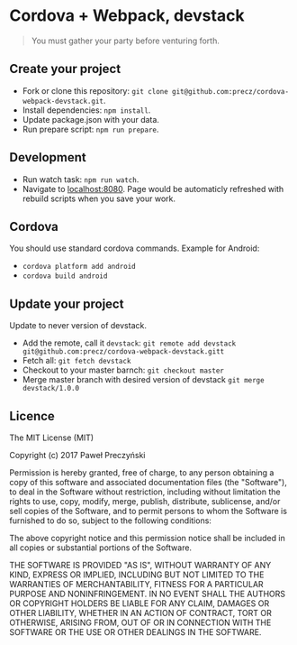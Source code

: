 Cordova + Webpack, devstack
===========================
> You must gather your party before venturing forth.

Create your project
-------------------
* Fork or clone this repository:
`git clone git@github.com:precz/cordova-webpack-devstack.git`.
* Install dependencies: `npm install`.
* Update package.json with your data.
* Run prepare script: `npm run prepare`.

Development
-----------
* Run watch task: `npm run watch`.
* Navigate to [localhost:8080](http://localhost:8080/). Page would be automaticly refreshed with rebuild scripts when you save your work.

Cordova
-------
You should use standard cordova commands.
Example for Android:
* `cordova platform add android`
* `cordova build android`

Update your project
-------------------
Update to never version of devstack.
* Add the remote, call it `devstack`:
`git remote add devstack git@github.com:precz/cordova-webpack-devstack.gitt`
* Fetch all:
`git fetch devstack`
* Checkout to your master barnch:
`git checkout master`
* Merge master branch with desired version of devstack
`git merge devstack/1.0.0`

Licence
-------
The MIT License (MIT)

Copyright (c) 2017 Paweł Preczyński

Permission is hereby granted, free of charge, to any person obtaining a copy
of this software and associated documentation files (the "Software"), to deal
in the Software without restriction, including without limitation the rights
to use, copy, modify, merge, publish, distribute, sublicense, and/or sell
copies of the Software, and to permit persons to whom the Software is
furnished to do so, subject to the following conditions:

The above copyright notice and this permission notice shall be included in
all copies or substantial portions of the Software.

THE SOFTWARE IS PROVIDED "AS IS", WITHOUT WARRANTY OF ANY KIND, EXPRESS OR
IMPLIED, INCLUDING BUT NOT LIMITED TO THE WARRANTIES OF MERCHANTABILITY,
FITNESS FOR A PARTICULAR PURPOSE AND NONINFRINGEMENT. IN NO EVENT SHALL THE
AUTHORS OR COPYRIGHT HOLDERS BE LIABLE FOR ANY CLAIM, DAMAGES OR OTHER
LIABILITY, WHETHER IN AN ACTION OF CONTRACT, TORT OR OTHERWISE, ARISING FROM,
OUT OF OR IN CONNECTION WITH THE SOFTWARE OR THE USE OR OTHER DEALINGS IN
THE SOFTWARE.